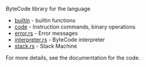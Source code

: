 ByteCode library for the language

-   [builtin](builtin.rs) - builtin functions
-   [code](code.rs) - Instruction commands, binary operations
-   [error.rs](error.rs) - Error messages
-   [interpreter.rs](interpreter.rs) - ByteCode interpreter
-   [stack.rs](stack.rs) - Stack Machine

For more details, see the documentation for the code.
